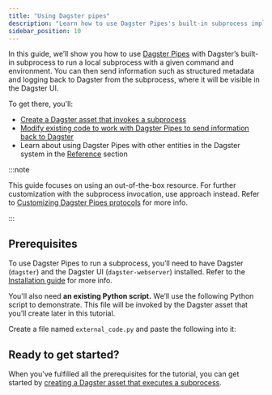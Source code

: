 ```yaml
---
title: "Using Dagster pipes"
description: "Learn how to use Dagster Pipes's built-in subprocess implementation to invoke a subprocess with a given command and environment"
sidebar_position: 10
---
```


In this guide, we’ll show you how to use [Dagster Pipes](https://docs.dagster.io/guides/build/external-pipelines) with Dagster’s built-in subprocess <PyObject section="pipes" module="dagster" object="PipesSubprocessClient" /> to run a local subprocess with a given command and environment. You can then send information such as structured metadata and logging back to Dagster from the subprocess, where it will be visible in the Dagster UI.

To get there, you'll:

- [Create a Dagster asset that invokes a subprocess](https://docs.dagster.io/guides/build/external-pipelines/using-dagster-pipes/create-subprocess-asset)
- [Modify existing code to work with Dagster Pipes to send information back to Dagster](https://docs.dagster.io/guides/build/external-pipelines/using-dagster-pipes/modify-external-code)
- Learn about using Dagster Pipes with other entities in the Dagster system in the [Reference](https://docs.dagster.io/guides/build/external-pipelines/using-dagster-pipes/reference) section

:::note

This guide focuses on using an out-of-the-box <PyObject section="pipes" module="dagster" object="PipesSubprocessClient" /> resource. For further customization with the subprocess invocation, use <PyObject section="libraries" module="dagster_pipes" object="open_dagster_pipes"/> approach instead. Refer to [Customizing Dagster Pipes protocols](https://docs.dagster.io/guides/build/external-pipelines/dagster-pipes-details-and-customization) for more info.

:::

## Prerequisites

To use Dagster Pipes to run a subprocess, you’ll need to have Dagster (`dagster`) and the Dagster UI (`dagster-webserver`) installed. Refer to the [Installation guide](https://docs.dagster.io/getting-started/installation) for more info.

You'll also need **an existing Python script.** We’ll use the following Python script to demonstrate. This file will be invoked by the Dagster asset that you’ll create later in this tutorial.

Create a file named `external_code.py` and paste the following into it:

<CodeExample path="docs_snippets/docs_snippets/guides/dagster/dagster_pipes/subprocess/part_1/external_code.py" lineStart="3" />

## Ready to get started?

When you've fulfilled all the prerequisites for the tutorial, you can get started by [creating a Dagster asset that executes a subprocess](https://docs.dagster.io/guides/build/external-pipelines/using-dagster-pipes/create-subprocess-asset).
